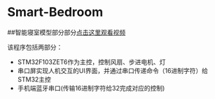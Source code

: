 # Smart-Bedroom
##智能寝室模型部分部分[点击这里观看视频](https://www.bilibili.com/video/BV1Xv4y1X7sx/?spm_id_from=333.999.0.0)

该程序包括两部分：
* STM32F103ZET6作为主控，控制风扇、步进电机、灯
* 串口屏实现人机交互的UI界面，并通过串口传递命令（16进制字符）给STM32主控
* 手机端蓝牙串口(传输16进制字符给32完成对应的控制)
